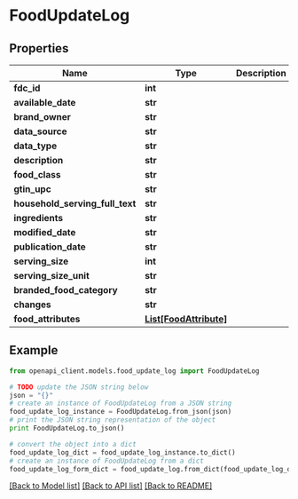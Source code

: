 # FoodUpdateLog


## Properties
Name | Type | Description | Notes
------------ | ------------- | ------------- | -------------
**fdc_id** | **int** |  | [optional] 
**available_date** | **str** |  | [optional] 
**brand_owner** | **str** |  | [optional] 
**data_source** | **str** |  | [optional] 
**data_type** | **str** |  | [optional] 
**description** | **str** |  | [optional] 
**food_class** | **str** |  | [optional] 
**gtin_upc** | **str** |  | [optional] 
**household_serving_full_text** | **str** |  | [optional] 
**ingredients** | **str** |  | [optional] 
**modified_date** | **str** |  | [optional] 
**publication_date** | **str** |  | [optional] 
**serving_size** | **int** |  | [optional] 
**serving_size_unit** | **str** |  | [optional] 
**branded_food_category** | **str** |  | [optional] 
**changes** | **str** |  | [optional] 
**food_attributes** | [**List[FoodAttribute]**](FoodAttribute.md) |  | [optional] 

## Example

```python
from openapi_client.models.food_update_log import FoodUpdateLog

# TODO update the JSON string below
json = "{}"
# create an instance of FoodUpdateLog from a JSON string
food_update_log_instance = FoodUpdateLog.from_json(json)
# print the JSON string representation of the object
print FoodUpdateLog.to_json()

# convert the object into a dict
food_update_log_dict = food_update_log_instance.to_dict()
# create an instance of FoodUpdateLog from a dict
food_update_log_form_dict = food_update_log.from_dict(food_update_log_dict)
```
[[Back to Model list]](../README.md#documentation-for-models) [[Back to API list]](../README.md#documentation-for-api-endpoints) [[Back to README]](../README.md)


